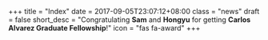 +++
title = "Index"
date = 2017-09-05T23:07:12+08:00
class = "news"
draft = false
short_desc = "Congratulating **Sam** and **Hongyu** for getting **Carlos Alvarez Graduate Fellowship**!"
icon = "fas fa-award"
+++